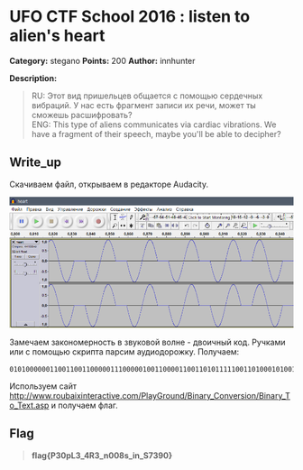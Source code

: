 # UFO CTF School 2016 : listen to alien's heart

**Category:** stegano **Points:** 200
**Author:** innhunter 

**Description:**

> RU: Этот вид пришельцев общается с помощью сердечных вибраций. У нас есть фрагмент записи их речи, может ты сможешь расшифровать?  
> ENG: This type of aliens communicates via cardiac vibrations. We have a fragment of their speech, maybe you'll be able to decipher?

## Write_up

Скачиваем файл, открываем в редакторе Audacity.

![](./img/1.png)

Замечаем закономерность в звуковой волне - двоичный код. Ручками или с помощью скрипта парсим аудиодорожку. Получаем:
```
01010000001100110011000001110000010011000011001101011111001101000101001000110011010111110110111000110000001100000011100001110011010111110110100101101110010111110101001100110111001100110011100100110000
```
Используем сайт  http://www.roubaixinteractive.com/PlayGround/Binary_Conversion/Binary_To_Text.asp и получаем флаг.


## Flag

> **flag{P30pL3_4R3_n008s_in_S7390}**
